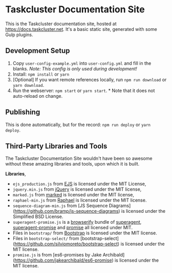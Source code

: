 # Taskcluster Documentation Site


This is the Taskcluster documentation site, hosted at https://docs.taskcluster.net.
It's a basic static site, generated with some Gulp plugins.

Development Setup
-----------------

  1. Copy `user-config-example.yml` into `user-config.yml` and fill in the blanks. _Note: This config is only used during development!_
  2. Install: `npm install` or `yarn`
  3. [Optional] If you want remote references locally, run `npm run download` or `yarn download`.
  4. Run the webserver: `npm start` or `yarn start`.
    * Note that it does not auto-reload on change.

Publishing
----------

This is done automatically, but for the record: `npm run deploy` or `yarn deploy`.

Third-Party Libraries and Tools
-------------------------------
The Taskcluster Documentation Site wouldn't have been so awesome without these
amazing libraries and tools, upon which it is built.

**Libraries**,

 * `ejs_production.js` from [EJS](http://embeddedjs.com/) is licensed under the
   MIT License,
 * `jquery.min.js` from [jQuery](https://jquery.org) is licensed under the MIT
   license,
 * `marked.js` from [marked](https://github.com/chjj/marked) is licensed under
   the MIT license,
 * `raphael-min.js` from [Raphael](http://raphaeljs.com/) is licensed under
   the MIT license.
 * `sequence-diagram-min.js` from [JS Sequence Diagrams]
   (https://github.com/bramp/js-sequence-diagrams) is licensed under the
   Simplified BSD License.
 * `superagent-promise.js` is a [browserify](http://browserify.org/) bundle of
   [superagent](https://github.com/visionmedia/superagent),
   [superagent-promise](https://github.com/lightsofapollo/superagent-promise)
   and [promise](https://github.com/then/promise) all licensed under MIT.
 * Files in `bootstrap/` from [Bootstrap](http://getbootstrap.com/) is licensed
   under the MIT license.
 * Files in `bootstrap-select/` from [bootstrap-select]
   (https://github.com/silviomoreto/bootstrap-select) is licensed under the
   MIT license.
 * `promise.js` is from [es6-promises by Jake Archibald]
   (https://github.com/jakearchibald/es6-promise) is licensed under the MIT
   license.
